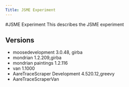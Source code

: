 ```yaml
---
Title: JSME Experiment
---
```

#JSME Experiment
This describes the JSME experiment

## Versions


-  moosedevelopment  3.0.48, girba
-  mondrian 1.2.209,girba
-  mondrian paintings 1.2.116
-  van 1.1000
-  AareTraceScraper Development 4.520.12,greevy
-  AareTraceScraperVan 
